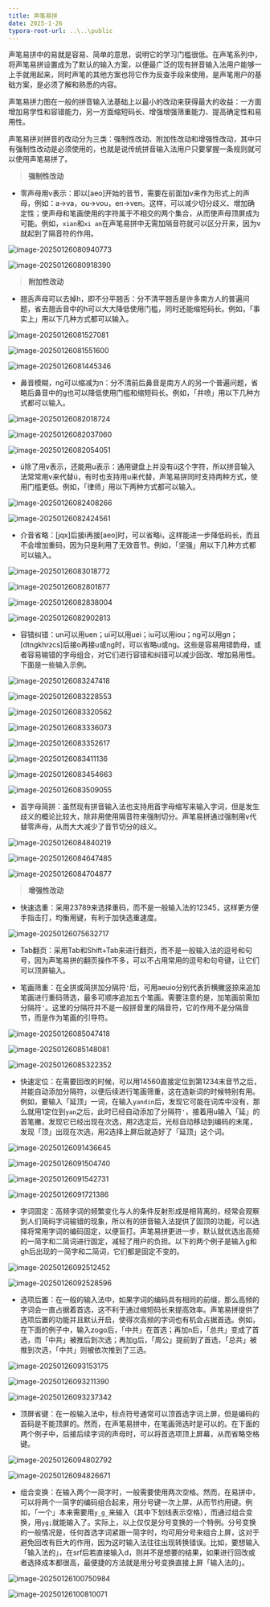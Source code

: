 ```yaml
---
title: 声笔易拼
date: 2025-1-26
typora-root-url: ..\..\public
---
```


声笔易拼中的易就是容易、简单的意思，说明它的学习门槛很低。在声笔系列中，将声笔易拼设置成为了默认的输入方案，以便最广泛的现有拼音输入法用户能够一上手就用起来，同时声笔的其他方案也将它作为反查手段来使用，是声笔用户的基础方案，是必须了解和熟悉的内容。

声笔易拼力图在一般的拼音输入法基础上以最小的改动来获得最大的收益：一方面增加易学性和容错能力，另一方面缩短码长、增强增强筛重能力、提高确定性和易用性。

声笔易拼对拼音的改动分为三类：强制性改动、附加性改动和增强性改动，其中只有强制性改动是必须使用的，也就是说传统拼音输入法用户只要掌握一条规则就可以使用声笔易拼了。

> **强制性改动**

- 零声母用v表示：即以[aeo]开始的音节，需要在前面加v来作为形式上的声母，例如：a→va，ou→vou，en→ven。这样，可以减少切分歧义、增加确定性；使声母和笔画使用的字符属于不相交的两个集合，从而使声母顶屏成为可能。例如，`xian`和`xi an`在声笔易拼中无需加隔音符就可以区分开来，因为v就起到了隔音符的作用。

![image-20250126080940773](/images/image-20250126080940773.png)

![image-20250126080918390](/images/image-20250126080918390.png)

> **附加性改动**

- 翘舌声母可以去掉h，即不分平翘舌：分不清平翘舌是许多南方人的普遍问题，省去翘舌音中的h可以大大降低使用门槛，同时还能缩短码长。例如，「事实上」用以下几种方式都可以输入。

![image-20250126081527081](/images/image-20250126081527081.png)

![image-20250126081551600](/images/image-20250126081551600.png)

![image-20250126081445346](/images/image-20250126081445346.png)

- 鼻音模糊，ng可以缩减为n：分不清前后鼻音是南方人的另一个普遍问题，省略后鼻音中的g也可以降低使用门槛和缩短码长。例如，「井喷」用以下几种方式都可以输入。

![image-20250126082018724](/images/image-20250126082018724.png)

![image-20250126082037060](/images/image-20250126082037060.png)

![image-20250126082054051](/images/image-20250126082054051.png)

- ü除了用v表示，还能用u表示：通用键盘上并没有ü这个字符，所以拼音输入法常常用v来代替ü，有时也支持用u来代替，声笔易拼同时支持两种方式，使用门槛更低。例如，「律师」用以下两种方式都可以输入。

![image-20250126082408266](/images/image-20250126082408266.png)

![image-20250126082424561](/images/image-20250126082424561.png)

- 介音省略：[jqx]后接i再接[aeo]时，可以省略i，这样能进一步降低码长，而且不会增加重码，因为只是利用了无效音节。例如，「坚强」用以下几种方式都可以输入。

![image-20250126083018772](/images/image-20250126083018772.png)

![image-20250126082801877](/images/image-20250126082801877.png)

![image-20250126082838004](/images/image-20250126082838004.png)

![image-20250126082902813](/images/image-20250126082902813.png)

- 容错纠错：un可以用uen；ui可以用uei；iu可以用iou；ng可以用gn；[dtngkhrzcs]后接o再接u或ng时，可以省略u或ng。这些是容易用错韵母，或者容易输错的字母组合，对它们进行容错和纠错可以减少回改、增加易用性。下面是一些输入示例。

![image-20250126083247418](/images/image-20250126083247418.png)

![image-20250126083228553](/images/image-20250126083228553.png)

![image-20250126083320562](/images/image-20250126083320562.png)

![image-20250126083336073](/images/image-20250126083336073.png)

![image-20250126083352617](/images/image-20250126083352617.png)

![image-20250126083411136](/images/image-20250126083411136.png)

![image-20250126083454663](/images/image-20250126083454663.png)

![image-20250126083509055](/images/image-20250126083509055.png)

- 首字母简拼：虽然现有拼音输入法也支持用首字母缩写来输入字词，但是发生歧义的概论比较大，除非用使用隔音符来强制切分。声笔易拼通过强制用v代替零声母，从而大大减少了音节切分的歧义。

![image-20250126084840219](/images/image-20250126084840219.png)

![image-20250126084647485](/images/image-20250126084647485.png)

![image-20250126084704877](/images/image-20250126084704877.png)

> **增强性改动**

- 快速选重：采用23789来选择重码，而不是一般输入法的12345，这样更方便手指击打，均衡用键，有利于加快选重速度。

![image-20250126075632717](/images/image-20250126075632717.png)

- Tab翻页：采用Tab和Shift+Tab来进行翻页，而不是一般输入法的逗号和句号，因为声笔易拼的翻页操作不多，可以不占用常用的逗号和句号键，让它们可以顶屏输入。

- 笔画筛重：在全拼或简拼加分隔符`'`后，可用aeuio分别代表折横撇竖捺来追加笔画进行重码筛选，最多可顺序追加五个笔画。需要注意的是，加笔画前需加分隔符`'`。这里的分隔符并不是一般拼音里的隔音符，它的作用不是分隔音节，而是作为笔画的引导符。

![image-20250126085047418](/images/image-20250126085047418.png)

![image-20250126085148081](/images/image-20250126085148081.png)

![image-20250126085322352](/images/image-20250126085322352.png)

- 快速定位：在需要回改的时候，可以用14560直接定位到第1234末音节之后，并能自动添加分隔符，以便后续进行笔画筛重，这在造新词的时候特别有用。例如，要输入「延顶」一词，在输入`yandin`后，发现它可能在词库中没有，那么就用1定位到`yan`之后，此时已经自动添加了分隔符`'`，接着用u输入「延」的首笔撇，发现它已经出现在次选，用2选定后，光标自动移动到编码的末尾，发现「顶」出现在次选，用2选择上屏后就造好了「延顶」这个词。

![image-20250126091436645](/images/image-20250126091436645.png)

![image-20250126091504740](/images/image-20250126091504740.png)

![image-20250126091542731](/images/image-20250126091542731.png)

![image-20250126091721386](/images/image-20250126091721386.png)

- 字词固定：高频字词的频繁变化与人的条件反射形成是相背离的，经常会观察到人们简码字词输错的现象，所以有的拼音输入法提供了固顶的功能，可以选择将常用字词的编码固定，以便盲打。声笔易拼更进一步，默认就优选出高频的一简字和二简词进行固定，减轻了用户的负担。以下的两个例子是输入g和gh后出现的一简字和二简词，它们都是固定不变的。

![image-20250126092512452](/images/image-20250126092512452.png)

![image-20250126092528596](/images/image-20250126092528596.png)

- 选项后置：在一般的输入法中，如果字词的编码具有相同的前缀，那么高频的字词会一直占据着首选，这不利于通过缩短码长来提高效率。声笔易拼提供了选项后置的功能并且默认开启，使得次高频的字词也有机会占据首选。例如，在下面的例子中，输入zogo后，「中共」在首选；再加n后，「总共」变成了首选，而「中共」被推后到次选；再加g后，「周公」提前到了首选，「总共」被推到次选，「中共」则被依次推到了三选。

![image-20250126093153175](/images/image-20250126093153175.png)

![image-20250126093211390](/images/image-20250126093211390.png)

![image-20250126093237342](/images/image-20250126093237342.png)

- 顶屏省键：在一般输入法中，标点符号通常可以顶首选字词上屏，但是编码的首码是不能顶屏的。然而，在声笔易拼中，在笔画筛选时是可以的。在下面的两个例子中，后接后续字词的声母时，可以将首选项顶上屏幕，从而省略空格键。

![image-20250126094802792](/images/image-20250126094802792.png)

![image-20250126094826671](/images/image-20250126094826671.png)

- 组合变换：在输入两个一简字时，一般需要使用两次空格。然而，在易拼中，可以将两个一简字的编码组合起来，用分号键一次上屏，从而节约用键。例如，「一个」本来需要用`y_g_`来输入（其中下划线表示空格），而通过组合变换，用`yg;`就能输入了。实际上，以上仅仅是分号变换的一个特例。分号变换的一般情况是，任何首选字词紧跟一简字时，均可用分号来组合上屏，这对于避免回改有巨大的作用，因为这时输入法往往出现转换错误。比如，要想输入「输入法的」，在srf后若直接输入d，则并不是想要的结果，如果进行回改或者选择成本都很高，最便捷的方法就是用分号变换直接上屏「输入法的」。

![image-20250126100750984](/images/image-20250126100750984.png)

![image-20250126100810071](/images/image-20250126100810071.png)

